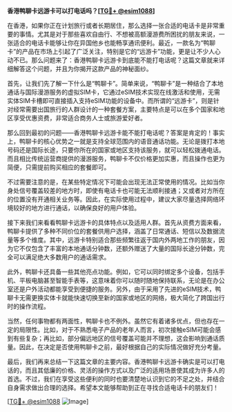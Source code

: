 **香港鸭聊卡远游卡可以打电话吗？[[TG💪+ @esim1088](https://t.me/s/esim1088)]**

在香港，如果你正在计划旅行或者长期居住，那么选择一张合适的电话卡是非常重要的事情。尤其是对于那些喜欢自由行、不想被高额漫游费所困扰的朋友来说，一张适合的电话卡能够让你在异国他乡也能畅享通讯便利。最近，一款名为“鸭聊卡”的产品在市场上引起了广泛关注，特别是它的“远游卡”功能，更是让不少人心动不已。那么问题来了：香港鸭聊卡远游卡到底能不能打电话呢？这篇文章就来详细解答这个问题，并且为你揭开这款产品的神秘面纱。

首先，让我们先了解一下什么是“鸭聊卡”。简单来说，“鸭聊卡”是一种结合了本地通话与国际漫游服务的虚拟SIM卡，它通过eSIM技术实现在线激活和使用，无需实体SIM卡槽即可直接插入支持eSIM功能的设备中。而所谓的“远游卡”，则是针对经常需要出国旅行的人群设计的一种套餐方案，主要特点是可以在多个国家和地区享受优惠资费，非常适合商务人士或旅游爱好者。

那么回到最初的问题——香港鸭聊卡远游卡能不能打电话呢？答案是肯定的！事实上，鸭聊卡的核心优势之一就是支持全球范围内的语音通话功能。无论是拨打本地号码还是国际长途，只要你所在的国家或地区支持该服务，就可以轻松拨通电话。而且相比传统运营商提供的漫游服务，鸭聊卡不仅价格更加实惠，而且操作也更为简便，只需提前购买相应的套餐即可。

不过需要注意的是，在某些特定情况下可能会出现无法正常使用的情况。比如当你身处信号覆盖较差的地方时，即使有电话卡也可能无法顺利接通；又或者对方所在的位置没有开通相关业务等。因此，在实际使用过程中，建议大家尽量选择网络环境较好的地方进行通话，以确保良好的用户体验。

接下来我们来看看鸭聊卡远游卡的具体特点以及适用人群。首先从资费方面来看，鸭聊卡提供了多种不同价位的套餐供用户选择，涵盖了日常通话、短信以及数据流量等多个维度。其中，远游卡特别适合那些频繁往返于国内外两地工作的朋友，因为它不仅包含了丰富的本地通话分钟数，还额外赠送了大量的国际长途分钟数，完全可以满足绝大多数用户的通话需求。

此外，鸭聊卡还具备一些其他亮点功能。例如，它可以同时绑定多个设备，包括手机、平板电脑甚至智能手表等，这意味着你可以随时随地保持联系，无论是在办公室还是户外活动都能享受到便捷的服务。另外，由于采用了先进的eSIM技术，鸭聊卡无需更换实体卡就能快速切换至新的国家或地区的网络，极大简化了跨国出行时的操作流程。

当然，任何事物都有两面性，鸭聊卡也不例外。虽然它有着诸多优点，但也存在一定的局限性。比如，对于不熟悉电子产品的老年人而言，初次接触eSIM可能会感到有些复杂；再比如，部分偏远地区的信号覆盖可能并不理想，这会影响到通话质量。因此，在决定是否使用鸭聊卡之前，最好根据自己的实际情况做好充分考量。

最后，我们再来总结一下这篇文章的主要内容。香港鸭聊卡远游卡确实是可以打电话的，而且其低廉的价格、灵活的操作方式以及广泛的适用场景使其成为许多人的首选。不过，我们在享受这些便利的同时也要清楚地认识到它的不足之处，并结合自身需求做出合理的选择。希望本文能够帮助到正在寻找合适电话卡的朋友们！

[[TG💪+ @esim1088](https://t.me/s/esim1088) ![Image](https://i.postimg.cc/4NQfJmqS/Snipaste-2025-05-13-00-14-12.png)]